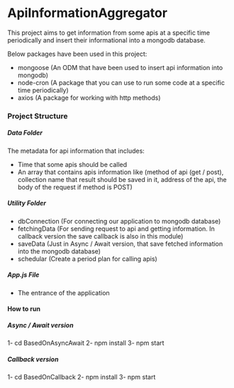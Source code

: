 # ApiInformationAggregator

This project aims to get information from some apis at a specific time periodically and insert their informational into a mongodb database.

Below packages have been used in this project:

- mongoose (An ODM that have been used to insert api information into mongodb)
- node-cron (A package that you can use to run some code at a specific time periodically)
- axios (A package for working with http methods)

### Project Structure

##### Data Folder

The metadata for api information that includes:

- Time that some apis should be called
- An array that contains apis information like (method of api (get / post), collection name that result should be saved in it, address of the api, the body of the request if method is POST)

##### Utility Folder

- dbConnection (For connecting our application to mongodb database)
- fetchingData (For sending request to api and getting information. In callback version the save callback is also in this module)
- saveData (Just in Async / Await version, that save fetched information into the mongodb database)
- schedular (Create a period plan for calling apis)

##### App.js File

- The entrance of the application

#### How to run

##### Async / Await version

1- cd BasedOnAsyncAwait
2- npm install
3- npm start

##### Callback version

1- cd BasedOnCallback
2- npm install
3- npm start

